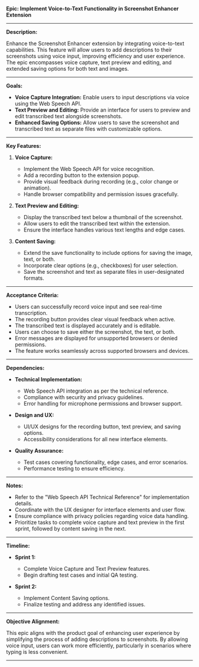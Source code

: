 **Epic: Implement Voice-to-Text Functionality in Screenshot Enhancer Extension**

---

**Description:**

Enhance the Screenshot Enhancer extension by integrating voice-to-text capabilities. This feature will allow users to add descriptions to their screenshots using voice input, improving efficiency and user experience. The epic encompasses voice capture, text preview and editing, and extended saving options for both text and images.

---

**Goals:**

- **Voice Capture Integration:** Enable users to input descriptions via voice using the Web Speech API.
- **Text Preview and Editing:** Provide an interface for users to preview and edit transcribed text alongside screenshots.
- **Enhanced Saving Options:** Allow users to save the screenshot and transcribed text as separate files with customizable options.

---

**Key Features:**

1. **Voice Capture:**
   - Implement the Web Speech API for voice recognition.
   - Add a recording button to the extension popup.
   - Provide visual feedback during recording (e.g., color change or animation).
   - Handle browser compatibility and permission issues gracefully.

2. **Text Preview and Editing:**
   - Display the transcribed text below a thumbnail of the screenshot.
   - Allow users to edit the transcribed text within the extension.
   - Ensure the interface handles various text lengths and edge cases.

3. **Content Saving:**
   - Extend the save functionality to include options for saving the image, text, or both.
   - Incorporate clear options (e.g., checkboxes) for user selection.
   - Save the screenshot and text as separate files in user-designated formats.

---

**Acceptance Criteria:**

- Users can successfully record voice input and see real-time transcription.
- The recording button provides clear visual feedback when active.
- The transcribed text is displayed accurately and is editable.
- Users can choose to save either the screenshot, the text, or both.
- Error messages are displayed for unsupported browsers or denied permissions.
- The feature works seamlessly across supported browsers and devices.

---

**Dependencies:**

- **Technical Implementation:**
  - Web Speech API integration as per the technical reference.
  - Compliance with security and privacy guidelines.
  - Error handling for microphone permissions and browser support.

- **Design and UX:**
  - UI/UX designs for the recording button, text preview, and saving options.
  - Accessibility considerations for all new interface elements.

- **Quality Assurance:**
  - Test cases covering functionality, edge cases, and error scenarios.
  - Performance testing to ensure efficiency.

---

**Notes:**

- Refer to the "Web Speech API Technical Reference" for implementation details.
- Coordinate with the UX designer for interface elements and user flow.
- Ensure compliance with privacy policies regarding voice data handling.
- Prioritize tasks to complete voice capture and text preview in the first sprint, followed by content saving in the next.

---

**Timeline:**

- **Sprint 1:**
  - Complete Voice Capture and Text Preview features.
  - Begin drafting test cases and initial QA testing.

- **Sprint 2:**
  - Implement Content Saving options.
  - Finalize testing and address any identified issues.

---

**Objective Alignment:**

This epic aligns with the product goal of enhancing user experience by simplifying the process of adding descriptions to screenshots. By allowing voice input, users can work more efficiently, particularly in scenarios where typing is less convenient.

---